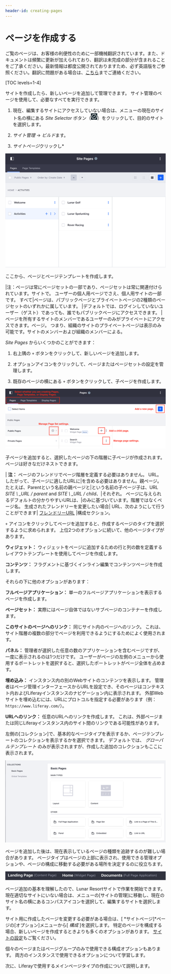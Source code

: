 ```yaml
---
header-id: creating-pages
---
```


# ページを作成する

<p class="alert alert-info"><span class="wysiwyg-color-blue120">ご覧のページは、お客様の利便性のために一部機械翻訳されています。また、ドキュメントは頻繁に更新が加えられており、翻訳は未完成の部分が含まれることをご了承ください。最新情報は都度公開されておりますため、必ず英語版をご参照ください。翻訳に問題がある場合は、<a href="mailto:support-content-jp@liferay.com">こちら</a>までご連絡ください。</span></p>

[TOC levels=1-4]

サイトを作成したら、新しいページを追加して管理できます。 サイト管理のページを使用して、必要なすべてを実行できます。

1.  現在、編集するサイトにアクセスしていない場合は、メニューの現在のサイト名の横にある *Site Selector* ボタン（![Compass](../../../../images/icon-compass.png)）をクリックして、目的のサイトを選択します。

2.  *サイト管理* → *ビルド*ます。

3.  *サイトページ*クリックし*</p></li> </ol>

![図1：[サイトページ]ページでは、サイトページ全体を編集できます。](../../../../images/managing-site-pages.png)

ここから、ページとページテンプレートを作成します。

|注：ページは常にページセットの一部であり、ページセットは常に関連付けられています。サイトで。 ユーザーの個人用ページでさえ、個人用サイトの一部です。 すべて|ページは、パブリックページとプライベートページの2種類のページセットのいずれかに属しています。 |デフォルトでは、ログインしていないユーザー（ゲスト）であっても、誰でもパブリックページにアクセスできます。 |ページを所有するサイトのメンバーであるユーザーのみがプライベートにアクセスできます。ページ。 つまり、組織のサイトのプライベートページは表示のみ可能です。サイトのメンバーおよび組織のメンバーによる。

*Site Pages* からいくつかのことができます：

1.  右上隅の `+` ボタンをクリックして、新しいページを追加します。

2.  オプションアイコンをクリックして、ページまたはページセットの設定を管理します。

3.  既存のページの横にある `+` ボタンをクリックして、子ページを作成します。

![図2：サイトページのオプションを理解する。](../../../../images/site-pages-breakdown.png)

子ページを追加すると、選択したページの下の階層に子ページが作成されます。 ページは好きなだけネストできます。

| **注：** ページのフレンドリでページ階層を定義する必要はありません。 URL。 したがって、子ページに適したURLに|を含める必要はありません。親ページ。 たとえば、Parentという名前の親ページと|という名前の子ページ子は、URL *SITE \ _URL / parent* and *SITE \ _URL / child*、|それぞれ。 ページに与えられるデフォルトの分かりやすいURLは、|のみに基づいています。階層ではなくページ名。 生成されたフレンドリーを変更したい場合| URL、次のようにして行うことができます| [フレンドリーURL](/docs/7-1/user/-/knowledge_base/u/individual-page-settings#name-and-friendly-url) |構成セクション。

`+` アイコンをクリックしてページを追加すると、作成するページのタイプを選択するように求められます。 上位2つのオプションに続いて、他のページタイプがあります。

**ウィジェット：** ウィジェットをページに追加するための行と列の数を定義するレイアウトテンプレートを使用してページを作成します。

**コンテンツ：** フラグメントに基づくインライン編集でコンテンツページを作成します。

それらの下に他のオプションがあります：

**フルページアプリケーション：** 単一のフルページアプリケーションを表示するページを作成します。

**ページセット：** 実際にはページ自体ではないサブページのコンテナーを作成します。

**このサイトのページへのリンク：** 同じサイト内のページへのリンク。 これは、サイト階層の複数の部分でページを利用できるようにするためによく使用されます。

**パネル：** 管理者が選択した任意の数のアプリケーションを含むページですが、一度に表示されるのは1つだけです。 ユーザーがページの左側のメニューから使用するポートレットを選択すると、選択したポートレットがページ全体を占めます。

**埋め込み：** インスタンス内の別のWebサイトのコンテンツを表示します。 管理者はページ管理インターフェースからURLを設定でき、そのページはコンテキスト内およびLiferayインスタンスのナビゲーション内に表示されます。 外部Webサイトを埋め込むには、URLにプロトコルを指定する必要があります（例： `https://www.liferay.com/`）。

**URLへのリンク：** 任意のURLへのリンクを作成します。 これは、外部ページまたは同じLiferayインスタンス内のサイト間のリンクである可能性があります。

左側の[コレクション]で、基本的なページタイプを表示するか、ページテンプレートのコレクションを表示するかを選択できます。 デフォルトでは、 *グローバルテンプレート* のみが表示されますが、作成した追加のコレクションもここに表示されます。

![図3：ページを追加するときは、ページタイプを選択する必要があります。](../../../../images/page-types-adding.png)

ページを追加した後は、現在表示しているページの種類を追跡するのが難しい場合があります。 ページタイプはページの上部に表示され、使用できる管理オプションや、ページの構成に移動する必要がある場所を決定するのに役立ちます。

![図4：見出しに表示される3つの異なるタイプの3つの異なるページです。](../../../../images/page-type-guide.png)

ページ追加の基本を理解したので、Lunar Resortサイトで作業を開始できます。 現在適切なサイトにいない場合は、メニューの[サイトの管理]に移動し、現在のサイト名の横にあるコンパスアイコンを選択して、編集するサイトを選択します。

サイト用に作成したページを変更する必要がある場合は、[ *サイトページ]*ページの[オプション]メニューから[ *構成* ]を選択します。 特定のページを構成する場合、新しいページを作成するときよりも多くのオプションがあります。 [サイトの設定](/docs/7-1/user/-/knowledge_base/u/configuring-sites)もご覧ください。

個々のページまたはページグループのみで使用できる構成オプションもあります。 両方のインスタンスで使用できるオプションについて学習します。

次に、Liferayで使用するメインページタイプの作成について説明します。
